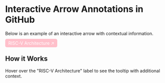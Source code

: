 
# Interactive Arrow Annotations in GitHub

Below is an example of an interactive arrow with contextual information.

<div style="position: relative; display: inline-block; cursor: pointer;">
    <span style="background-color: pink; color: white; padding: 5px 10px; border-radius: 5px; position: relative;">
        RISC-V Architecture ↗
    </span>
    <div style="visibility: hidden; width: 200px; background-color: black; color: white; text-align: center; padding: 5px; border-radius: 6px; position: absolute; top: -50px; left: 50%; transform: translateX(-50%); opacity: 0; transition: opacity 0.3s;">
        This section discusses the RISC-V implementation details.
    </div>
</div>

## How it Works

Hover over the "RISC-V Architecture" label to see the tooltip with additional context.
